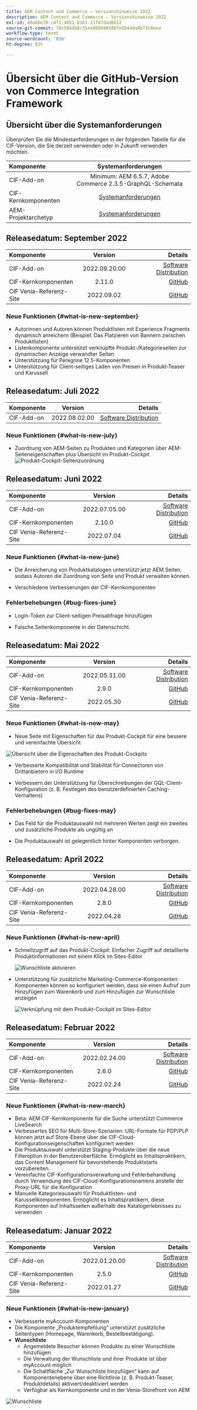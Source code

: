 ```yaml
---
title: AEM Content and Commerce – Versionshinweise 2022
description: AEM Content and Commerce – Versionshinweise 2022
exl-id: d0a66e70-c4f1-4051-8161-11f07dad0612
source-git-commit: 78c584db8c35ea809048580fe5b440a0b73c8eea
workflow-type: tm+mt
source-wordcount: '816'
ht-degree: 82%

---
```


# Übersicht über die GitHub-Version von Commerce Integration Framework

## Übersicht über die Systemanforderungen

Überprüfen Sie die Mindestanforderungen in der folgenden Tabelle für die CIF-Version, die Sie derzeit verwenden oder in Zukunft verwenden möchten.

| Komponente | Systemanforderungen |
|:-------|:-----:|
| CIF-Add-on | Minimum: AEM 6.5.7, Adobe Commerce 2.3.5-GraphQL-Schemata |
| CIF-Kernkomponenten | [Systemanforderungen](https://github.com/adobe/aem-core-cif-components/blob/master/VERSIONS.md) |
| AEM-Projektarchetyp | [Systemanforderungen](https://github.com/adobe/aem-project-archetype/blob/master/VERSIONS.md) |

## Releasedatum: September 2022

| Komponente | Version | Details |
|:-------|:-----:|---------------------:|
| CIF-Add-on | 2022.09.20.00 | [Software Distribution](https://experience.adobe.com/#/downloads/content/software-distribution/en/aem.html?package=%2Fcontent%2Fsoftware-distribution%2Fen%2Fdetails.html%2Fcontent%2Fdam%2Faem%2Fpublic%2Faem-commerce-addon-65-2022.09.20.00.zip) |
| CIF-Kernkomponenten | 2.11.0 | [GitHub](https://github.com/adobe/aem-core-cif-components/releases/tag/core-cif-components-reactor-2.11.0) |
| CIF Venia-Referenz-Site | 2022.09.02 | [GitHub](https://github.com/adobe/aem-cif-guides-venia/releases/tag/venia-2022.09.02) |

### Neue Funktionen {#what-is-new-september}

* Autorinnen und Autoren können Produktlisten mit Experience Fragments dynamisch anreichern (Beispiel: Das Platzieren von Bannern zwischen Produktlisten)
* Listenkomponente unterstützt verknüpfte Produkt-/Kategorieseiten zur dynamischen Anzeige verwandter Seiten
* Unterstützung für Peregrine 12.5-Komponenten
* Unterstützung für Client-seitiges Laden von Preisen in Produkt-Teaser und Karussell

## Releasedatum: Juli 2022

| Komponente | Version | Details |
|:-------|:-----:|---------------------:|
| CIF-Add-on | 2022.08.02.00 | [Software Distribution](https://experience.adobe.com/#/downloads/content/software-distribution/en/aem.html?package=%2Fcontent%2Fsoftware-distribution%2Fen%2Fdetails.html%2Fcontent%2Fdam%2Faem%2Fpublic%2Faem-commerce-addon-65-2022.08.02.00.zip) |

### Neue Funktionen {#what-is-new-july}

* Zuordnung von AEM-Seiten zu Produkten und Kategorien über AEM-Seiteneigenschaften plus Übersicht im Produkt-Cockpit
  ![Produkt-Cockpit-Seitenzuordnung](/help/assets/CIF/product_cockpit_page_association.png)

## Releasedatum: Juni 2022

| Komponente | Version | Details |
|:-------|:-----:|---------------------:|
| CIF-Add-on | 2022.07.05.00 | [Software Distribution](https://experience.adobe.com/#/downloads/content/software-distribution/en/aem.html?package=%2Fcontent%2Fsoftware-distribution%2Fen%2Fdetails.html%2Fcontent%2Fdam%2Faem%2Fpublic%2Faem-commerce-addon-65-2022.07.05.00.zip) |
| CIF-Kernkomponenten | 2.10.0 | [GitHub](https://github.com/adobe/aem-core-cif-components/releases/tag/core-cif-components-reactor-2.10.0) |
| CIF Venia-Referenz-Site | 2022.07.04 | [GitHub](https://github.com/adobe/aem-cif-guides-venia/releases/tag/venia-2022.07.04) |

### Neue Funktionen {#what-is-new-june}

* Die Anreicherung von Produktkatalogen unterstützt jetzt AEM Seiten, sodass Autoren die Zuordnung von Seite und Produkt verwalten können.

* Verschiedene Verbesserungen der CIF-Kernkomponenten

### Fehlerbehebungen {#bug-fixes-june}

* Login-Token zur Client-seitigen Preisabfrage hinzufügen

* Falsche Seitenkomponente in der Datenschicht.

## Releasedatum: Mai 2022

| Komponente | Version | Details |
|:-------|:-----:|---------------------:|
| CIF-Add-on | 2022.05.31.00 | [Software Distribution](https://experience.adobe.com/#/downloads/content/software-distribution/en/aem.html?package=%2Fcontent%2Fsoftware-distribution%2Fen%2Fdetails.html%2Fcontent%2Fdam%2Faem%2Fpublic%2Faem-commerce-addon-65-2022.05.31.00.zip) |
| CIF-Kernkomponenten | 2.9.0 | [GitHub](https://github.com/adobe/aem-core-cif-components/releases/tag/core-cif-components-reactor-2.9.0) |
| CIF Venia-Referenz-Site | 2022.05.30 | [GitHub](https://github.com/adobe/aem-cif-guides-venia/releases/tag/venia-2022.05.30) |

### Neue Funktionen {#what-is-new-may}

* Neue Seite mit Eigenschaften für das Produkt-Cockpit für eine bessere und vereinfachte Übersicht

![Übersicht über die Eigenschaften des Produkt-Cockpits](/help/assets/CIF/product_cockpit_properties_overview.png)

* Verbesserte Kompatibilität und Stabilität für Connectoren von Drittanbietern in I/O Runtime

* Verbessern der Unterstützung für Überschreibungen der GQL-Client-Konfiguration (z. B. Festlegen des benutzerdefinierten Caching-Verhaltens)

### Fehlerbehebungen {#bug-fixes-may}

* Das Feld für die Produktauswahl mit mehreren Werten zeigt ein zweites und zusätzliche Produkte als ungültig an

* Die Produktauswahl ist gelegentlich hinter Komponenten verborgen.

## Releasedatum: April 2022

| Komponente | Version | Details |
|:-------|:-----:|---------------------:|
| CIF-Add-on | 2022.04.28.00 | [Software Distribution](https://experience.adobe.com/#/downloads/content/software-distribution/en/aem.html?package=%2Fcontent%2Fsoftware-distribution%2Fen%2Fdetails.html%2Fcontent%2Fdam%2Faem%2Fpublic%2Faem-commerce-addon-65-2022.04.28.00.zip) |
| CIF-Kernkomponenten | 2.8.0 | [GitHub](https://github.com/adobe/aem-core-cif-components/releases/tag/core-cif-components-reactor-2.8.0) |
| CIF Venia-Referenz-Site | 2022.04.28 | [GitHub](https://github.com/adobe/aem-cif-guides-venia/releases/tag/venia-2022.04.28) |

### Neue Funktionen {#what-is-new-april}

* Schnellzugriff auf das Produkt-Cockpit: Einfacher Zugriff auf detaillierte Produktinformationen mit einem Klick im Sites-Editor

  ![Wunschliste aktivieren](/help/assets/CIF/enable-wishlist.png)

* Unterstützung für zusätzliche Marketing-Commerce-Komponenten: Komponenten können so konfiguriert werden, dass sie einen Aufruf zum Hinzufügen zum Warenkorb und zum Hinzufügen zur Wunschliste anzeigen

  ![Verknüpfung mit dem Produkt-Cockpit im Sites-Editor](/help/assets/CIF/sites-editor-shortcut-to-cockpit.png)

## Releasedatum: Februar 2022

| Komponente | Version | Details |
|:-------|:-----:|---------------------:|
| CIF-Add-on | 2022.02.24.00 | [Software Distribution](https://experience.adobe.com/#/downloads/content/software-distribution/en/aem.html?package=%2Fcontent%2Fsoftware-distribution%2Fen%2Fdetails.html%2Fcontent%2Fdam%2Faem%2Fpublic%2Faem-commerce-addon-65-2022.02.24.00.zip) |
| CIF-Kernkomponenten | 2.6.0 | [GitHub](https://github.com/adobe/aem-core-cif-components/releases/tag/core-cif-components-reactor-2.6.0) |
| CIF Venia-Referenz-Site | 2022.02.24 | [GitHub](https://github.com/adobe/aem-cif-guides-venia/releases/tag/venia-2022.02.24) |

### Neue Funktionen {#what-is-new-march}

* Beta: AEM CIF-Kernkomponente für die Suche unterstützt Commerce LiveSearch
* Verbessertes SEO für Multi-Store-Szenarien: URL-Formate für PDP/PLP können jetzt auf Store-Ebene über die CIF-Cloud-Konfigurationseigenschaften konfiguriert werden
* Die Produktauswahl unterstützt Staging-Produkte über die neue Filteroption in der Benutzeroberfläche. Ermöglicht es Inhaltspraktikern, das Content Management für bevorstehende Produktstarts vorzubereiten.
* Vereinfachte CIF-Konfigurationsverwaltung und Fehlerbehandlung durch Verwendung des CIF-Cloud-Konfigurationsnamens anstelle der Proxy-URL für die Konfiguration
* Manuelle Kategorieauswahl für Produktlisten- und Karussellkomponenten. Ermöglicht es Inhaltspraktikern, diese Komponenten auf Inhaltsseiten außerhalb des Katalogerlebnisses zu verwenden

## Releasedatum: Januar 2022

| Komponente | Version | Details |
|:-------|:-----:|---------------------:|
| CIF-Add-on | 2022.01.20.00 | [Software Distribution](https://experience.adobe.com/#/downloads/content/software-distribution/en/aem.html?package=%2Fcontent%2Fsoftware-distribution%2Fen%2Fdetails.html%2Fcontent%2Fdam%2Faem%2Fpublic%2Faem-commerce-addon-65-2022.01.20.00.zip) |
| CIF-Kernkomponenten | 2.5.0 | [GitHub](https://github.com/adobe/aem-core-cif-components/releases/tag/core-cif-components-reactor-2.5.0) |
| CIF Venia-Referenz-Site | 2022.01.27 | [GitHub](https://github.com/adobe/aem-cif-guides-venia/releases/tag/venia-2022.01.27) |

### Neue Funktionen {#what-is-new-january}

* Verbesserte myAccount-Komponenten
* Die Komponente „Produktempfehlung“ unterstützt zusätzliche Seitentypen (Homepage, Warenkorb, Bestellbestätigung).
* **Wunschliste**
   * Angemeldete Besucher können Produkte zu einer Wunschliste hinzufügen
   * Die Verwaltung der Wunschliste und ihrer Produkte ist über myAccount möglich
   * Die Schaltfläche „Zur Wunschliste hinzufügen“ kann auf Komponentenebene über eine Richtlinie (z. B. Produkt-Teaser, Produktdetails) aktiviert/deaktiviert werden
   * Verfügbar als Kernkomponente und in der Venia-Storefront von AEM

![Wunschliste](/help/assets/CIF/wishlist.png)
